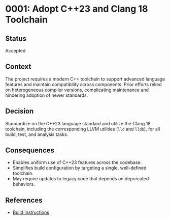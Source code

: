 # 0001: Adopt C++23 and Clang 18 Toolchain

## Status
Accepted

## Context
The project requires a modern C++ toolchain to support advanced language features and maintain compatibility across components. Prior efforts relied on heterogeneous compiler versions, complicating maintenance and hindering adoption of newer standards.

## Decision
Standardize on the C++23 language standard and utilize the Clang 18 toolchain, including the corresponding LLVM utilities (`lld` and `lldb`), for all build, test, and analysis tasks.

## Consequences
- Enables uniform use of C++23 features across the codebase.
- Simplifies build configuration by targeting a single, well-defined toolchain.
- May require updates to legacy code that depends on deprecated behaviors.

## References
- [Build Instructions](../BUILD.md)
